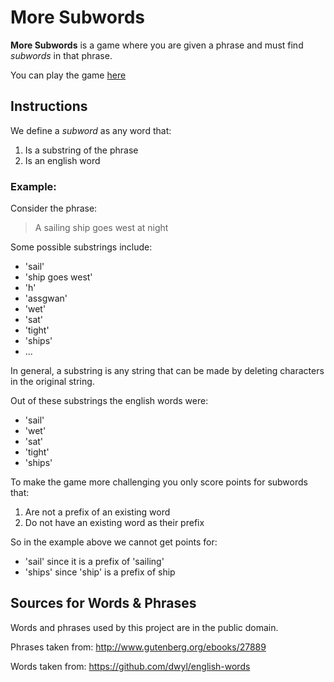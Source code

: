 # More Subwords

**More Subwords** is a game where you are given a phrase and must find *subwords* in that phrase.

You can play the game [here](http://moresubwords.herokuapp.com/)

## Instructions
We define a *subword* as any word that:
1. Is a substring of the phrase
2. Is an english word

### Example:
Consider the phrase:
> A sailing ship goes west at night  

Some possible substrings include:
+ 'sail'
+ 'ship goes west'
+ 'h'
+ 'assgwan'
+ 'wet'
+ 'sat'
+ 'tight'
+ 'ships'
+ ...

In general, a substring is any string that can be made by deleting characters in the original string.

Out of these substrings the english words were:
+ 'sail'
+ 'wet'
+ 'sat'
+ 'tight'
+ 'ships'

To make the game more challenging  you only score points for subwords that:
1. Are not a prefix of an existing word
2. Do not have an existing word as their prefix

So in the example above we cannot get points for:
+ 'sail' since it is a prefix of 'sailing'
+ 'ships' since 'ship' is a prefix of ship

## Sources for Words & Phrases

Words and phrases used by this project are in the public domain.

Phrases taken from:
http://www.gutenberg.org/ebooks/27889

Words taken from:
https://github.com/dwyl/english-words
